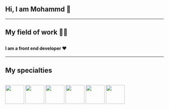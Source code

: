 <h2>Hi, I am Mohammd 👋</h2>
<hr/>
<h2>My field of work 👨‍💻<h2/>
<h4>I am a front end developer ❤</h4>
<hr/>
<h2>My specialties</h2>
<br />
<div width="100%">
<img src="https://github.com/mmd-web/mmd-web/blob/main/icons8-js-96.png?raw=true" width="60px" />
<img src="https://github.com/mmd-web/mmd-web/blob/main/icons8-react-a-javascript-library-for-building-user-interfaces-96.png?raw=true" width="60px" />
<img src="https://github.com/mmd-web/mmd-web/blob/main/icons8-html-96.png?raw=true" width="60px" />
<img src="https://github.com/mmd-web/mmd-web/blob/main/icons8-css-96.png?raw=true" width="60px" />
<img src="https://github.com/mmd-web/mmd-web/blob/main/icons8-bootstrap-96.png?raw=true" width="60px" />
<img src="https://github.com/mmd-web/mmd-web/blob/main/icons8-tailwind-css-96.png?raw=true" width="60px" />
<div />
